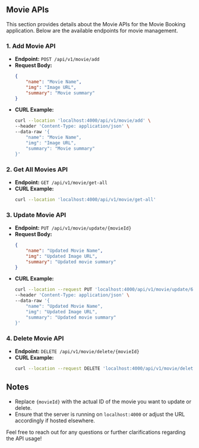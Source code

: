 
## Movie APIs

This section provides details about the Movie APIs for the Movie Booking application. Below are the available endpoints for movie management.

### 1. Add Movie API
- **Endpoint:** `POST /api/v1/movie/add`
- **Request Body:**
    ```json
    {
        "name": "Movie Name",
        "img": "Image URL",
        "summary": "Movie summary"
    }
    ```
- **CURL Example:**
    ```bash
    curl --location 'localhost:4000/api/v1/movie/add' \
    --header 'Content-Type: application/json' \
    --data-raw '{
        "name": "Movie Name",
        "img": "Image URL",
        "summary": "Movie summary"
    }'
    ```

### 2. Get All Movies API
- **Endpoint:** `GET /api/v1/movie/get-all`
- **CURL Example:**
    ```bash
    curl --location 'localhost:4000/api/v1/movie/get-all'
    ```

### 3. Update Movie API
- **Endpoint:** `PUT /api/v1/movie/update/{movieId}`
- **Request Body:**
    ```json
    {
        "name": "Updated Movie Name",
        "img": "Updated Image URL",
        "summary": "Updated movie summary"
    }
    ```
- **CURL Example:**
    ```bash
    curl --location --request PUT 'localhost:4000/api/v1/movie/update/667eef3d3773e207cf4baec8' \
    --header 'Content-Type: application/json' \
    --data-raw '{
        "name": "Updated Movie Name",
        "img": "Updated Image URL",
        "summary": "Updated movie summary"
    }'
    ```

### 4. Delete Movie API
- **Endpoint:** `DELETE /api/v1/movie/delete/{movieId}`
- **CURL Example:**
    ```bash
    curl --location --request DELETE 'localhost:4000/api/v1/movie/delete/667eef3d3773e207cf4baec8'
    ```

## Notes
- Replace `{movieId}` with the actual ID of the movie you want to update or delete.
- Ensure that the server is running on `localhost:4000` or adjust the URL accordingly if hosted elsewhere.

Feel free to reach out for any questions or further clarifications regarding the API usage!